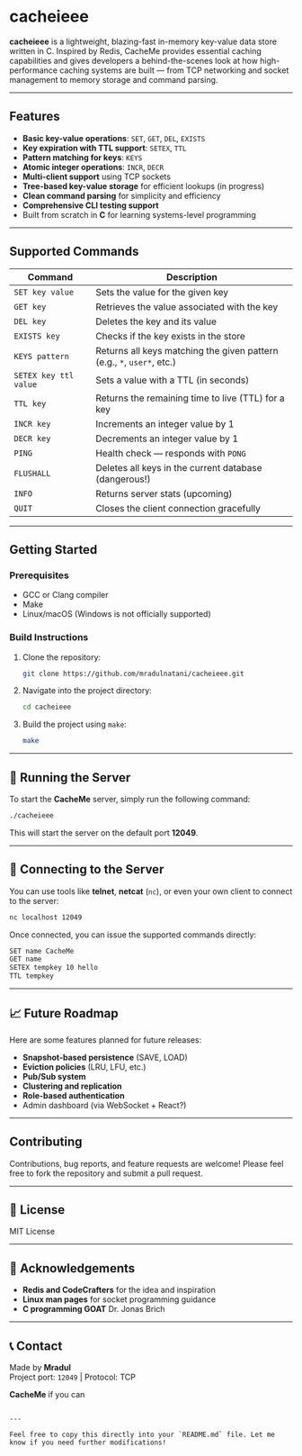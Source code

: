 
# cacheieee

**cacheieee** is a lightweight, blazing-fast in-memory key-value data store written in C.
Inspired by Redis, CacheMe provides essential caching capabilities and gives developers a
behind-the-scenes look at how high-performance caching systems are built — from TCP networking
and socket management to memory storage and command parsing.

---

## Features

- **Basic key-value operations**: `SET`, `GET`, `DEL`, `EXISTS`
- **Key expiration with TTL support**: `SETEX`, `TTL`
- **Pattern matching for keys**: `KEYS`
- **Atomic integer operations**: `INCR`, `DECR`
- **Multi-client support** using TCP sockets
- **Tree-based key-value storage** for efficient lookups (in progress)
- **Clean command parsing** for simplicity and efficiency
- **Comprehensive CLI testing support**
- Built from scratch in **C** for learning systems-level programming

---

## Supported Commands

| Command                | Description                                                                |
|------------------------|----------------------------------------------------------------------------|
| `SET key value`         | Sets the value for the given key                                          |
| `GET key`               | Retrieves the value associated with the key                               |
| `DEL key`               | Deletes the key and its value                                             |
| `EXISTS key`            | Checks if the key exists in the store                                     |
| `KEYS pattern`          | Returns all keys matching the given pattern (e.g., `*`, `user*`, etc.)    |
| `SETEX key ttl value`   | Sets a value with a TTL (in seconds)                                      |
| `TTL key`               | Returns the remaining time to live (TTL) for a key                        |
| `INCR key`              | Increments an integer value by 1                                          |
| `DECR key`              | Decrements an integer value by 1                                          |
| `PING`                  | Health check — responds with `PONG`                                       |
| `FLUSHALL`              | Deletes all keys in the current database (dangerous!)                     |
| `INFO`                  | Returns server stats (upcoming)                                           |
| `QUIT`                  | Closes the client connection gracefully                                   |

---

##  Getting Started

### Prerequisites

- GCC or Clang compiler
- Make
- Linux/macOS (Windows is not officially supported)

### Build Instructions

1. Clone the repository:
    ```bash
    git clone https://github.com/mradulnatani/cacheieee.git
    ```
2. Navigate into the project directory:
    ```bash
    cd cacheieee
    ```
3. Build the project using `make`:
    ```bash
    make
    ```

---

## 🚀 Running the Server

To start the **CacheMe** server, simply run the following command:

```bash
./cacheieee
```

This will start the server on the default port **12049**.

---

## 🔗 Connecting to the Server

You can use tools like **telnet**, **netcat** (`nc`), or even your own client to connect to the server:

```bash
nc localhost 12049
```

Once connected, you can issue the supported commands directly:

```bash
SET name CacheMe
GET name
SETEX tempkey 10 hello
TTL tempkey
```

---


## 📈 Future Roadmap

Here are some features planned for future releases:

- **Snapshot-based persistence** (SAVE, LOAD)
- **Eviction policies** (LRU, LFU, etc.)
- **Pub/Sub system**
- **Clustering and replication**
- **Role-based authentication**
- Admin dashboard (via WebSocket + React?)

---

##  Contributing

Contributions, bug reports, and feature requests are welcome! Please feel free to fork the repository and submit a pull request.

---

## 📜 License

MIT License

---

## 🤝 Acknowledgements

- **Redis and CodeCrafters** for the idea and inspiration
- **Linux man pages** for socket programming guidance
- **C programming GOAT** Dr. Jonas Brich

---

## 📞 Contact

Made by **Mradul**  
Project port: `12049` | Protocol: TCP  

**CacheMe** if you can 
```

---

Feel free to copy this directly into your `README.md` file. Let me know if you need further modifications!
